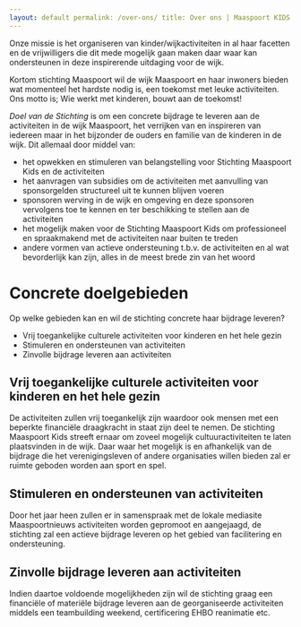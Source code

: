 ```yaml
---
layout: default permalink: /over-ons/ title: Over ons | Maaspoort KIDS
---
```

Onze missie is het organiseren van kinder/wijkactiviteiten in al haar facetten en de vrijwilligers die dit mede mogelijk
gaan maken daar waar kan ondersteunen in deze inspirerende uitdaging voor de wijk.

Kortom stichting Maaspoort wil de wijk Maaspoort en haar inwoners bieden wat momenteel het hardste nodig is, een
toekomst met leuke activiteiten. Ons motto is; Wie werkt met kinderen, bouwt aan de toekomst!

_Doel van de Stichting_ is om een concrete bijdrage te leveren aan de activiteiten in de wijk Maaspoort, het verrijken
van en inspireren van iedereen maar in het bijzonder de ouders en familie van de kinderen in de wijk. Dit allemaal door
middel van:

- het opwekken en stimuleren van belangstelling voor Stichting Maaspoort Kids en de activiteiten
- het aanvragen van subsidies om de activiteiten met aanvulling van sponsorgelden structureel uit te kunnen blijven
  voeren
- sponsoren werving in de wijk en omgeving en deze sponsoren vervolgens toe te kennen en ter beschikking te stellen aan
  de activiteiten
- het mogelijk maken voor de Stichting Maaspoort Kids om professioneel en spraakmakend met de activiteiten naar buiten
  te treden
- andere vormen van actieve ondersteuning t.b.v. de activiteiten en al wat bevorderlijk kan zijn, alles in de meest
  brede zin van het woord

# Concrete doelgebieden

Op welke gebieden kan en wil de stichting concrete haar bijdrage leveren?

- Vrij toegankelijke culturele activiteiten voor kinderen en het hele gezin
- Stimuleren en ondersteunen van activiteiten
- Zinvolle bijdrage leveren aan activiteiten

## Vrij toegankelijke culturele activiteiten voor kinderen en het hele gezin

De activiteiten zullen vrij toegankelijk zijn waardoor ook mensen met een beperkte financiële draagkracht in staat zijn
deel te nemen. De stichting Maaspoort Kids streeft ernaar om zoveel mogelijk cultuuractiviteiten te laten plaatsvinden
in de wijk. Daar waar het mogelijk is en afhankelijk van de bijdrage die het verenigingsleven of andere organisaties
willen bieden zal er ruimte geboden worden aan sport en spel.

## Stimuleren en ondersteunen van activiteiten

Door het jaar heen zullen er in samenspraak met de lokale mediasite Maaspoortnieuws activiteiten worden gepromoot en
aangejaagd, de stichting zal een actieve bijdrage leveren op het gebied van facilitering en ondersteuning.

## Zinvolle bijdrage leveren aan activiteiten

Indien daartoe voldoende mogelijkheden zijn wil de stichting graag een financiële of materiële bijdrage leveren aan de
georganiseerde activiteiten middels een teambuilding weekend, certificering EHBO reanimatie etc.

